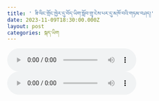 ```yaml
---
title: ' ཟི་ལིང་གྲོང་ཁྱེར་དུ་བོད་ཡིག་སློབ་གྲྭ་ངེས་པར་དུ་མཁོ་བའི་གཏམ་བཤད།'
date: 2023-11-09T18:30:00.000Z
layout: post
categories: སྐད་ཡིག
---
```


<audio controls src="https://media-trimleng.s3.amazonaws.com/aSx6A7mEvfDRDhkv4oLqpCD1sfJ4dfxBrKzaHEPQiBc.mp3"></audio> <audio controls src="https://media-trimleng.s3.amazonaws.com/aWw7AgB1GtqJ0LHN4pWqLphU9sLBgrL5iNjCQdXxu5s.mp3"></audio>

